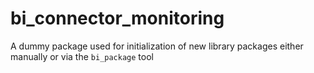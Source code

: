 # bi_connector_monitoring

A dummy package used for initialization of new library packages
either manually or via the `bi_package` tool
